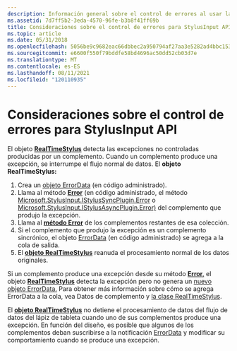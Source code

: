 ```yaml
---
description: Información general sobre el control de errores al usar las interfaces de programación de aplicaciones (API) StylusInput.
ms.assetid: 7d7ff5b2-3eda-4570-96fe-b3b8f41ff69b
title: Consideraciones sobre el control de errores para StylusInput API
ms.topic: article
ms.date: 05/31/2018
ms.openlocfilehash: 5056be9c9682eac66dbbec2a950794af27aa3e5282ad4bbc1539e042123ae5f5
ms.sourcegitcommit: e6600f550f79bddfe58bd4696ac50dd52cb03d7e
ms.translationtype: MT
ms.contentlocale: es-ES
ms.lasthandoff: 08/11/2021
ms.locfileid: "120110935"
---
```

# <a name="error-handling-considerations-for-the-stylusinput-api"></a>Consideraciones sobre el control de errores para StylusInput API

El objeto [**RealTimeStylus**](realtimestylus-class.md) detecta las excepciones no controladas producidas por un complemento. Cuando un complemento produce una excepción, se interrumpe el flujo normal de datos. El **objeto RealTimeStylus:**

1.  Crea un [objeto ErrorData](/previous-versions/ms575221(v=vs.100)) (en código administrado).
2.  Llama al método [**Error**](/windows/desktop/api/RTSCom/nf-rtscom-istylusplugin-error) (en código administrado, el método [Microsoft.StylusInput.IStylusSyncPlugin.Error](/previous-versions/ms824754(v=msdn.10)) o [Microsoft.StylusInput.IStylusAsyncPlugin.Error)](/previous-versions/ms824771(v=msdn.10)) del complemento que produjo la excepción.
3.  Llama al [**método Error**](/windows/desktop/api/RTSCom/nf-rtscom-istylusplugin-error) de los complementos restantes de esa colección.
4.  Si el complemento que produjo la excepción es un complemento sincrónico, el objeto [ErrorData](/previous-versions/ms575221(v=vs.100)) (en código administrado) se agrega a la cola de salida.
5.  El [**objeto RealTimeStylus**](realtimestylus-class.md) reanuda el procesamiento normal de los datos originales.

Si un complemento produce una excepción desde su método [**Error,**](/windows/desktop/api/RTSCom/nf-rtscom-istylusplugin-error) el objeto [**RealTimeStylus**](realtimestylus-class.md) detecta la excepción pero no genera un [nuevo objeto ErrorData.](/previous-versions/ms575221(v=vs.100)) Para obtener más información sobre cómo se agrega ErrorData a la cola, vea Datos de complemento y [la clase RealTimeStylus](plug-in-data-and-the-realtimestylus-class.md).

El [**objeto RealTimeStylus**](realtimestylus-class.md) no detiene el procesamiento de datos del flujo de datos del lápiz de tableta cuando uno de sus complementos produce una excepción. En función del diseño, es posible que algunos de los complementos deban suscribirse a la notificación [ErrorData](/previous-versions/ms575221(v=vs.100)) y modificar su comportamiento cuando se produce una excepción.

 

 
